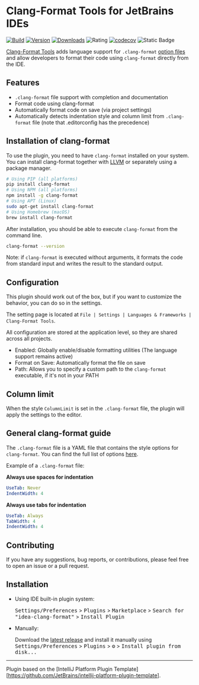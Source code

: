 # Clang-Format Tools for JetBrains IDEs

[![Build](https://github.com/aarcangeli/idea-clang-format/actions/workflows/build.yml/badge.svg?branch=main)](https://github.com/aarcangeli/idea-clang-format/actions/workflows/build.yml)
[![Version](https://img.shields.io/jetbrains/plugin/v/20785-clang-format-tools.svg)](https://plugins.jetbrains.com/plugin/20785-clang-format-tools)
[![Downloads](https://img.shields.io/jetbrains/plugin/d/20785-clang-format-tools.svg)](https://plugins.jetbrains.com/plugin/20785-clang-format-tools)
![Rating](https://img.shields.io/jetbrains/plugin/r/rating/20785-clang-format-tools)
[![codecov](https://codecov.io/github/aarcangeli/idea-clang-format/branch/main/graph/badge.svg?token=R9GW965X3Y)](https://codecov.io/github/aarcangeli/idea-clang-format)
![Static Badge](https://img.shields.io/badge/Get%20from%20Marketplace-blue?link=https%3A%2F%2Fplugins.jetbrains.com%2Fplugin%2F20785-clang-format-tools)


<!-- Plugin description -->

[Clang-Format Tools](https://plugins.jetbrains.com/plugin/20785-clang-format-tools/edit) adds language support for
`.clang-format` [option files](https://clang.llvm.org/docs/ClangFormatStyleOptions.html) and allow developers to format their code using
`clang-format` directly from the IDE.

## Features

- `.clang-format` file support with completion and documentation
- Format code using clang-format
- Automatically format code on save (via project settings)
- Automatically detects indentation style and column limit from `.clang-format` file (note that .editorconfig has the precedence)

## Installation of clang-format

To use the plugin, you need to have `clang-format` installed on your system.
You can install clang-format together with [LLVM](https://github.com/llvm/llvm-project/releases) or separately using a package manager.

```bash
# Using PIP (all platforms)
pip install clang-format
# Using NPM (all platforms)
npm install -g clang-format
# Using APT (Linux)
sudo apt-get install clang-format
# Using Homebrew (macOS)
brew install clang-format
```

After installation, you should be able to execute `clang-format` from the command line.

```bash
clang-format --version
```

Note: if `clang-format` is executed without arguments, it formats the code from standard input
and writes the result to the standard output.

## Configuration

This plugin should work out of the box, but if you want to customize the behavior, you can do so in the settings.

The setting page is located at `File | Settings | Languages & Frameworks | Clang-Format Tools`.

All configuration are stored at the application level, so they are shared across all projects.

- Enabled: Globally enable/disable formatting utilities (The language support remains active)
- Format on Save: Automatically format the file on save
- Path: Allows you to specify a custom path to the `clang-format` executable, if it's not in your PATH

## Column limit

When the style `ColumnLimit` is set in the `.clang-format` file, the plugin will apply the settings to the editor.

## General clang-format guide

The `.clang-format` file is a YAML file that contains the style options for `clang-format`.
You can find the full list of options [here](https://clang.llvm.org/docs/ClangFormatStyleOptions.html).

Example of a `.clang-format` file:

**Always use spaces for indentation**

```yaml
UseTab: Never
IndentWidth: 4
```

**Always use tabs for indentation**

```yaml
UseTab: Always
TabWidth: 4
IndentWidth: 4
```

## Contributing

If you have any suggestions, bug reports, or contributions, please feel free to open an issue or a pull request.

<!-- Plugin description end -->

## Installation

- Using IDE built-in plugin system:

  <kbd>Settings/Preferences</kbd> > <kbd>Plugins</kbd> > <kbd>Marketplace</kbd> > <kbd>Search for "idea-clang-format"</kbd> >
  <kbd>Install Plugin</kbd>

- Manually:

  Download the [latest release](https://github.com/aarcangeli/idea-clang-format/releases/latest) and install it manually using
  <kbd>Settings/Preferences</kbd> > <kbd>Plugins</kbd> > <kbd>⚙️</kbd> > <kbd>Install plugin from disk...</kbd>

---
Plugin based on the [IntelliJ Platform Plugin Template][https://github.com/JetBrains/intellij-platform-plugin-template].

